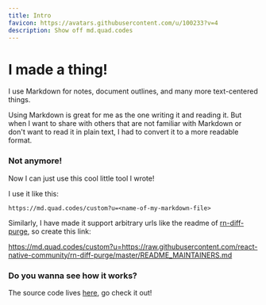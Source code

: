 ```yaml
---
title: Intro
favicon: https://avatars.githubusercontent.com/u/100233?v=4
description: Show off md.quad.codes
---
```


# I made a thing!

I use Markdown for notes, document outlines, and many more text-centered things.

Using Markdown is great for me as the one writing it and reading it. But when I want to share with others that are not familiar with Markdown or don't want to read it in plain text, I had to convert it to a more readable format.

### Not anymore!

Now I can just use this cool little tool I wrote!

I use it like this:

```
https://md.quad.codes/custom?u=<name-of-my-markdown-file>
```

Similarly, I have made it support arbitrary urls like the readme of [rn-diff-purge](https://github.com/react-native-community/rn-diff-purge), so create this link:

https://md.quad.codes/custom?u=https://raw.githubusercontent.com/react-native-community/rn-diff-purge/master/README_MAINTAINERS.md

### Do you wanna see how it works?

The source code lives [here](https://github.com/pvinis/markdown-tailwind-viewer), go check it out!
